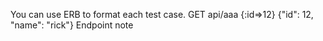 You can use ERB to format each test case.
GET
api/aaa
{:id=>12}
{"id": 12, "name": "rick"}
Endpoint note
